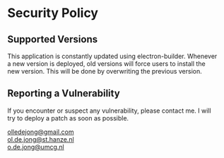 # Security Policy

## Supported Versions

This application is constantly updated using electron-builder. Whenever  
a new version is deployed, old versions will force users to install the  
new version. This will be done by overwriting the previous version.

## Reporting a Vulnerability

If you encounter or suspect any vulnerability, please contact me. I will  
try to deploy a patch as soon as possible.

olledejong@gmail.com  
ol.de.jong@st.hanze.nl  
o.de.jong@umcg.nl  
